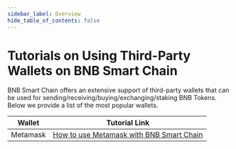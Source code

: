 ```yaml
---
sidebar_label: Overview
hide_table_of_contents: false
---
```


# Tutorials on Using Third-Party Wallets on BNB Smart Chain
BNB Smart Chain offers an extensive support of third-party wallets that can be used for sending/receiving/buying/exchanging/staking BNB Tokens. Below we provide a list of the most popular wallets.

| Wallet | Tutorial Link |
|--------------|---------------|
| Metamask| [How to use Metamask with BNB Smart Chain](wallet/metamask.md)|